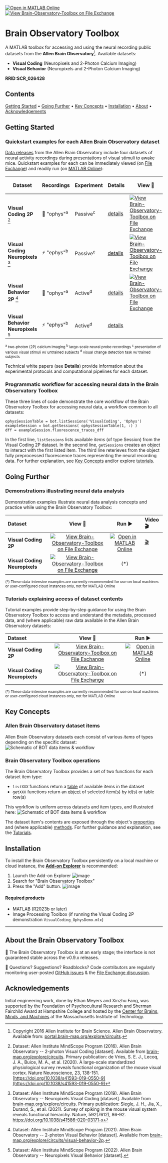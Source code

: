 [![Open in MATLAB Online](https://www.mathworks.com/images/responsive/global/open-in-matlab-online.svg)](https://matlab.mathworks.com/open/github/v1?repo=emeyers/Brain-Observatory-Toolbox&file=gettingStarted.mlx)  [![View Brain-Observatory-Toolbox on File Exchange](https://www.mathworks.com/matlabcentral/images/matlab-file-exchange.svg)](https://www.mathworks.com/matlabcentral/fileexchange/90900-brain-observatory-toolbox)

# Brain Observatory Toolbox

A MATLAB toolbox for accessing and using the neural recording public datasets from the **Allen Brain Observatory**[^1]. Available datasets:
- **Visual Coding** (Neuropixels and 2-Photon Calcium Imaging)
- **Visual Behavior** (Neuropixels and 2-Photon Calcium Imaging)

**RRID:SCR_026428**

## Contents
<p align="left">
  <a href="#getting-started">Getting Started</a> •
  <a href="#going-further">Going Further</a>  •
  <a href="#key-concepts">Key Concepts</a> •
  <a href="#installation">Installation</a> •
  <a href="#about-the-brain-observatory-toolbox">About</a> •
  <a href="#acknowledgements">Acknowledgements</a> 
</p>

## Getting Started

### Quickstart examples for each Allen Brain Observatory dataset
[Data releases](https://portal.brain-map.org/latest-data-release) from the Allen Brain Observatory include four datasets of neural activity recordings during presentations of visual stimuli to awake mice. Quickstart examples for each can be immediately viewed (on [File Exchange](https://www.mathworks.com/matlabcentral/fileexchange/?category%5B%5D=overview%2Fsciences1689.support%2Fneuroscie832.support%2Fcellular-837&sort=date_desc_updated)) and readily run (on [MATLAB Online](https://www.mathworks.com/products/matlab-online.html)): 

| Dataset | Recordings | Experiment | Details | View 👀 | Run ▶️ | Video :clapper: |
| --- | --- | --- | --- | --- | --- | --- |
| **Visual Coding 2P** [^2] | 🔬 "ophys"<sup>a</sup> | Passive<sup>c</sup> | [details](http://portal.brain-map.org/explore/circuits/visual-coding-2p) | [![View Brain-Observatory-Toolbox on File Exchange](https://www.mathworks.com/matlabcentral/images/matlab-file-exchange.svg)](https://viewer.mathworks.com/?viewer=live_code&url=https%3A%2F%2Fwww.mathworks.com%2Fmatlabcentral%2Fmlc-downloads%2Fdownloads%2F85a3255c-4ff5-42ef-9c10-b441318b4322%2F1745328681%2Ffiles%2Fexamples%2FVisualCoding_OphysQuickstart.mlx&embed=web)  |    [![Open in MATLAB Online](https://www.mathworks.com/images/responsive/global/open-in-matlab-online.svg)](https://matlab.mathworks.com/open/github/v1?repo=MATLAB-Community-Toolboxes-at-INCF/Brain-Observatory-Toolbox&file=examples/VisualCoding_OphysQuickstart.mlx) | [:clapper:](https://www.youtube.com/watch?v=6pIWRXjHkNo) |
| **Visual Coding Neuropixels** [^3] | ⚡ "ephys"<sup>b</sup>| Passive<sup>c</sup>| [details](https://portal.brain-map.org/explore/circuits/visual-coding-neuropixels) |[![View Brain-Observatory-Toolbox on File Exchange](https://www.mathworks.com/matlabcentral/images/matlab-file-exchange.svg)](https://www.mathworks.com/matlabcentral/fileexchange/90900-brain-observatory-toolbox)   | [![Open in MATLAB Online](https://www.mathworks.com/images/responsive/global/open-in-matlab-online.svg)](https://matlab.mathworks.com/open/github/v1?repo=MATLAB-Community-Toolboxes-at-INCF/Brain-Observatory-Toolbox&file=examples/VisualCoding_EphysQuickstart.mlx) | [:clapper:](https://https://https://www.youtube.com/watch?v=4N5FNACF0ig) | 
| **Visual Behavior 2P** [^4] | 🔬 "ophys"<sup>a</sup>| Active<sup>d</sup> | [details](http://portal.brain-map.org/explore/circuits/visual-behavior-2p) | [![View Brain-Observatory-Toolbox on File Exchange](https://www.mathworks.com/matlabcentral/images/matlab-file-exchange.svg)](https://www.mathworks.com/matlabcentral/fileexchange/90900-brain-observatory-toolbox)   | [![Open in MATLAB Online](https://www.mathworks.com/images/responsive/global/open-in-matlab-online.svg)](https://matlab.mathworks.com/open/github/v1?repo=MATLAB-Community-Toolboxes-at-INCF/Brain-Observatory-Toolbox&file=examples/VisualBehavior_OphysQuickstart.mlx) | |
| **Visual Behavior Neuropixels** [^5] |⚡ "ephys"<sup>b</sup> | Active<sup>d</sup> | [details](https://portal.brain-map.org/explore/circuits/visual-behavior-neuropixels) |  |  |  | 

<sub><sup>a</sup> two-photon (2P) calcium imaging <sup>b</sup> large-scale neural probe recordings <sup>c</sup> presentation of various visual stimuli w/ untrained subjects <sup>d</sup> visual change detection task w/ trained subjects</sub>

Technical white papers (see **Details**) provide information about the experimental protocols and computational pipelines for each dataset. 

### Programmatic workflow for accessing neural data in the Brain Observatory Toolbox
These three lines of code demonstrate the core workflow of the Brain Observatory Toolbox for accessing neural data, a workflow common to all datasets:
```
ophysSessionTable = bot.listSessions('VisualCoding', 'Ophys')
exampleSession = bot.getSessions( ophysSessionTable(1, :) )
dff = exampleSession.fluorescence_traces_dff
```
In the first line, `listSessions` lists available _items_ (of type Session) from the Visual Coding 2P dataset. In the second line, `getSessions` creates an object to interact with the first listed item. The third line reterieves from the object fully preprocessed fluorescence traces representing the neural recording data. For further explanation, see [Key Concepts](https://github.com/MATLAB-Community-Toolboxes-at-INCF/Brain-Observatory-Toolbox/edit/vijayiyer05-patch-2/README.md#key-concepts) and/or explore [tutorials](#tutorials-explaining-access-of-dataset-contents).  

## Going Further 
### Demonstrations illustrating neural data analysis 
Demonstration examples illustrate neural data analysis concepts and practice while using the Brain Observatory Toolbox: 

| Dataset | View 👀 | Run ▶️ | Video 🎬 |
| :--- | :---: | :---: | :--- |
| **Visual Coding 2P** | [![View Brain-Observatory-Toolbox on File Exchange](https://www.mathworks.com/matlabcentral/images/matlab-file-exchange.svg)](https://www.mathworks.com/matlabcentral/fileexchange/90900-brain-observatory-toolbox) | [![Open in MATLAB Online](https://www.mathworks.com/images/responsive/global/open-in-matlab-online.svg)](https://matlab.mathworks.com/open/github/v1?repo=MATLAB-Community-Toolboxes-at-INCF/Brain-Observatory-Toolbox&project=examples/VisualCoding_OphysDemo.mlx&file=examples/VisualCoding_OphysDemo.mlx) | [🎬](https://www.youtube.com/watch?v=sl_GE0piFAI) |
| **Visual Coding Neuropixels** | [![View Brain-Observatory-Toolbox on File Exchange](https://www.mathworks.com/matlabcentral/images/matlab-file-exchange.svg)](https://www.mathworks.com/matlabcentral/fileexchange/90900-brain-observatory-toolbox)  | (*) |  | 

<sub>(\*) These data-intensive examples are currently recommended for use on local machines or user-configured cloud instances only, not for MATLAB Online</sub>

### Tutorials explaining access of dataset contents 
Tutorial examples provide step-by-step guidance for using the Brain Observatory Toolbox to access and understand the metadata, processed data, and (where applicable) raw data available in the Allen Brain Observatory datasets: 

| Dataset | View 👀| Run ▶️ | 
| :--- | :---: | :---: | 
| **Visual Coding 2P** | [![View Brain-Observatory-Toolbox on File Exchange](https://www.mathworks.com/matlabcentral/images/matlab-file-exchange.svg)](https://www.mathworks.com/matlabcentral/fileexchange/90900-brain-observatory-toolbox)  | [![Open in MATLAB Online](https://www.mathworks.com/images/responsive/global/open-in-matlab-online.svg)](https://matlab.mathworks.com/open/github/v1?repo=MATLAB-Community-Toolboxes-at-INCF/Brain-Observatory-Toolbox&project=examples/VisualCoding_OphysTutorial.mlx&file=examples/VisualCoding_OphysTutorial.mlx)  |
| **Visual Coding Neuropixels** |[![View Brain-Observatory-Toolbox on File Exchange](https://www.mathworks.com/matlabcentral/images/matlab-file-exchange.svg)](https://www.mathworks.com/matlabcentral/fileexchange/90900-brain-observatory-toolbox) | (*)  |

<sub>(\*) These data-intensive examples are currently recommended for use on local machines or user-configured cloud instances only, not for MATLAB Online</sub>

## Key Concepts 

### Allen Brain Observatory dataset items
Allen Brain Observatory datasets each consist of various _items_ of types depending on the specific dataset: 
![Schematic of BOT data items & workflow](https://github.com/MATLAB-Community-Toolboxes-at-INCF/Brain-Observatory-Toolbox/assets/23032671/536391d6-e5d8-4ec3-84d0-2e950543acd3) 

### Brain Observatory Toolbox operations
The Brain Observatory Toolbox provides a set of two functions for each dataset item type: 
- `listXXX` functions return a [table](https://www.mathworks.com/help/matlab/matlab_prog/access-data-in-a-table.html) of available items in the dataset
- `getXXX` functions return an [object](https://www.mathworks.com/help/matlab/matlab_oop/operations-with-objects.html) of selected item(s) by id(s) or table row(s)

This workflow is uniform across datasets and item types, and illustrated here: 
![Schematic of BOT data items & workflow](https://github.com/MATLAB-Community-Toolboxes-at-INCF/Brain-Observatory-Toolbox/assets/23032671/536391d6-e5d8-4ec3-84d0-2e950543acd3)

The dataset item's contents are exposed through the object's [properties](https://www.mathworks.com/help/matlab/properties-storing-data-and-state.html) and (where applicable) [methods](https://www.mathworks.com/help/matlab/properties-storing-data-and-state.html). For further guidance and explanation, see the [Tutorials](#tutorials-explaining-access-of-dataset-contents). 

## Installation
To install the Brain Observatory Toolbox persistently on a local machine or cloud instance, the [**Add-on Explorer**](https://www.mathworks.com/products/matlab/add-on-explorer.html) is recommended: 
1. Launch the Add-on Explorer ![image](https://user-images.githubusercontent.com/23032671/188336991-77ba49f1-d70d-4111-a265-3f9ba284bb8d.png)
2. Search for "Brain Observatory Toolbox"
3. Press the "Add" button. ![image](https://user-images.githubusercontent.com/23032671/188341517-6c2d372a-9eac-4aed-974a-a102880212da.png)

#### Required products
* MATLAB (R2023b or later)
* Image Processing Toolbox (if running the Visual Coding 2P demonstration `VisualCoding_OphysDemo.mlx`)

----
## About the Brain Observatory Toolbox
:construction: The Brain Observatory Toolbox is at an early stage; the interface is not guaranteed stable across the v0.9.x releases. 

:speech_balloon:	Questions? Suggestions? Roadblocks? Code contributors are regularly monitoring user-posted [GitHub issues](https://github.com/emeyers/Brain-Observatory-Toolbox/issues) & the [File Exchange discussion](https://www.mathworks.com/matlabcentral/fileexchange/90900-brain-observatory-toolbox#discussions_tab). 

## Acknowledgements 

Initial engineering work, done by Ethan Meyers and Xinzhu Fang, was supported by the Foundation of Psychocultural Research and Sherman Fairchild Award at Hampshire College and hosted by the [Center for Brains, Minds, and Machines](https://cbmm.mit.edu/) at the Massachusetts Institute of Technology. 


[^1]: Copyright 2016 Allen Institute for Brain Science. Allen Brain Observatory. Available from: [portal.brain-map.org/explore/circuits](http://portal.brain-map.org/explore/circuits).

[^2]: Dataset: Allen Institute MindScope Program (2016). Allen Brain Observatory -- 2-photon Visual Coding [dataset]. Available from [brain-map.org/explore/circuits](https://portal.brain-map.org/explore/circuits/visual-coding-2p). Primary publication: de Vries, S. E. J., Lecoq, J. A., Buice, M. A., et al. (2020). A large-scale standardized physiological survey reveals functional organization of the mouse visual cortex. Nature Neuroscience, 23, 138-151. [https://doi.org/10.1038/s41593-019-0550-9](https://doi.org/10.1038/s41593-019-0550-9)

[^3]: Dataset: Allen Institute MindScope Program (2019). Allen Brain Observatory -- Neuropixels Visual Coding [dataset]. Available from [brain-map.org/explore/circuits](https://portal.brain-map.org/explore/circuits/visual-coding-neuropixels). Primary publication: Siegle, J. H., Jia, X., Durand, S., et al. (2021). Survey of spiking in the mouse visual system reveals functional hierarchy. Nature, 592(7612), 86-92. https://doi.org/10.1038/s41586-020-03171-x

[^4]: Dataset: Allen Institute MindScope Program (2021). Allen Brain Observatory -- 2-photon Visual Behavior [dataset]. Available from [brain-map.org/explore/circuits/visual-behavior-2p](https://portal.brain-map.org/explore/circuits/visual-coding-2p).

[^5]: Dataset: Allen Institute MindScope Program (2022). Allen Brain Observatory -- Neuropixels Visual Behavior [dataset].

